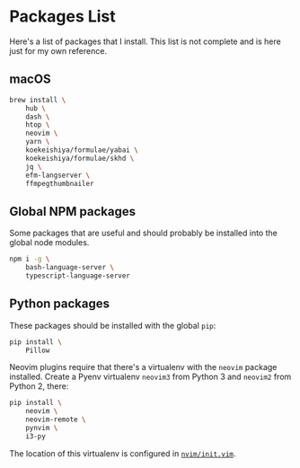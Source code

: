 # Packages List

Here's a list of packages that I install. This list is not complete and is here 
just for my own reference.


## macOS

```bash
brew install \
    hub \
    dash \
    htop \
    neovim \
    yarn \
    koekeishiya/formulae/yabai \
    koekeishiya/formulae/skhd \
    jq \
    efm-langserver \
    ffmpegthumbnailer
```


## Global NPM packages

Some packages that are useful and should probably be installed into the global 
node modules.

```bash
npm i -g \
    bash-language-server \
    typescript-language-server
```


## Python packages

These packages should be installed with the global `pip`:

```sh
pip install \
    Pillow
```

Neovim plugins require that there's a virtualenv with the `neovim` package 
installed. Create a Pyenv virtualenv `neovim3` from Python 3 and `neovim2` from 
Python 2, there:

```bash
pip install \
    neovim \
    neovim-remote \
    pynvim \
    i3-py
```

The location of this virtualenv is configured in 
[`nvim/init.vim`](../config/nvim/init.vim).
